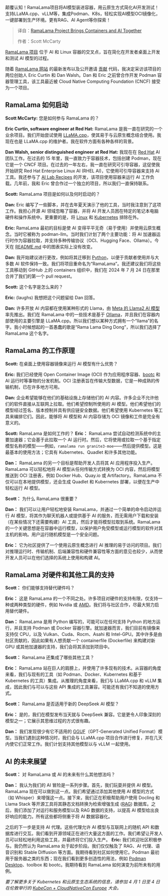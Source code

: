 
<!--
title: RamaLama项目将容器和AI结合在一起
cover: https://cdn.thenewstack.io/media/2025/03/fb0b49d2-ramalama.jpg
summary: 颠覆认知！RamaLama项目将AI模型装进容器，用云原生方式简化AI开发测试！支持LLaMA.cpp、vLLM等，集成Podman、K8s，轻松实现AI模型OCI镜像化，一键部署到生产环境。更有RAG、AI Agent等你探索！
-->

颠覆认知！RamaLama项目将AI模型装进容器，用云原生方式简化AI开发测试！支持LLaMA.cpp、vLLM等，集成Podman、K8s，轻松实现AI模型OCI镜像化，一键部署到生产环境。更有RAG、AI Agent等你探索！

> 译自：[RamaLama Project Brings Containers and AI Together](https://thenewstack.io/ramalama-project-brings-containers-and-ai-together/)
> 
> 作者：Scott McCarty

[RamaLama 项目](https://github.com/containers/ramalama) 位于 AI 和 Linux 容器的交叉点，旨在简化在开发者桌面上开发和测试 AI 模型的过程。

随着 [RamaLama 网站](https://ramalama.ai/) 的最新发布以及公开邀请 [贡献](https://github.com/containers/ramalama/blob/main/CONTRIBUTING.md) 代码，我决定采访该项目的两位创始人 Eric Curtin 和 Dan Walsh。Dan 和 Eric 之前曾合作开发 Podman 容器管理工具，该工具最近被 Cloud Native Computing Foundation (CNCF) 接受为一个项目。

## RamaLama 如何启动

**Scott McCarty:** 您是如何参与 RamaLama 的？

**Eric Curtin, software engineer at Red Hat:** RamaLama 是我一直在研究的一个业余项目。我们开始尝试使用 [LLaMA.cpp](https://github.com/ggerganov/llama.cpp)，使其易于与云原生概念结合使用。我现在也是 LLaMA.cpp 的维护者。我在软件方面有各种各样的背景。

**Dan Walsh, senior distinguished engineer at Red Hat:** 我现在在 [Red Hat](https://www.openshift.com/try?utm_content=inline+mention) AI 团队工作。在过去的 15 年里，我一直致力于容器技术，包括创建 Podman，现在它是一个 CNCF 项目。在过去的一年左右，我一直在研究可引导容器，这促使我开始研究 Red Hat Enterprise Linux AI (RHEL AI)，它使用可引导容器来支持 AI 工具。我还参与了 [AI Lab Recipes](https://github.com/containers/ai-lab-recipes) 的开发，该项目使用容器来运行 AI 工作负载。几年前，我和 Eric 曾合作过一个独立的项目，所以我们一直保持联系。

**Scott:** RamaLama 项目是如何以及何时启动的？

**Dan:** Eric 编写了一些脚本，并在去年夏天演示了他的工具，当时我注意到了这项工作。我担心开源 AI 领域忽略了容器，并将 AI 开发人员困在特定的笔记本电脑硬件和操作系统中。更重要的是，将 [Linux](https://roadmap.sh/linux) 和 [Kubernetes](https://roadmap.sh/kubernetes) 排除在外。

**Eric:** RamaLama 最初的目标是使 AI 变得平平无奇（易于使用）并使用云原生概念。当时它被称为 podman-llm。当时我们计划了两个主要功能：将 AI 加速器运行时作为容器拉取，并支持多种传输协议（OCI、Hugging Face、Ollama）。今天在 [README.md](https://github.com/containers/ramalama/blob/main/README.md) 中的图表实际上没有改变。

**Dan:** 我开始建议进行更改，例如将其迁移到 [Python](https://thenewstack.io/what-is-python/)，以便于贡献者使用并与大多数 AI 软件保持一致。我们将项目重命名为“RamaLama”。我还建议我们将这些工具移动到 GitHub 上的 containers 组织中，我们在 2024 年 7 月 24 日在那里合并了我们的第一个 pull request。

**Scott:** 这个名字是怎么来的？

**Eric:** (laughs) 我想把这个问题留给 Dan 回答。

**Dan:** 许多开放 AI 内容都在使用某种形式的 Llama，由 [Meta 的 Llama2 AI 模型](https://thenewstack.io/metas-llama-2-is-not-open-source-and-thats-ok/) 率先推出。我们在 RamaLama 中的一些技术是基于 [Ollama](https://thenewstack.io/how-to-set-up-and-run-a-local-llm-with-ollama-and-llama-2/)，并且我们在容器内部使用的主要引擎是 LLaMA.cpp。所以我们想以某种方式拥有一个“llama”的名字。我小时候想起的一首愚蠢的歌是“Rama Lama Ding Dong”，所以我们选择了 RamaLama 这个名字。

## RamaLama 的工作原理

**Scott:** 在桌面上使用容器镜像来运行 AI 模型有什么优势？

**Eric:** 我们已经使用 Open Container Image (OCI) 作为应用程序容器、[bootc](https://github.com/bootc-dev/bootc) 和 AI 运行时等事物的分发机制。OCI 注册表旨在传输大型数据，它是一种成熟的传输机制，已在许多地方可用。

**Dan:** 企业希望能够在他们的基础设施上存储他们的 AI 内容。许多企业不允许他们的软件直接从互联网上拉取。他们希望控制所使用的 AI 模型。他们希望他们的模型经过签名、版本控制并具有供应链安全数据。他们希望使用 Kubernetes 等工具来编排它们。因此，能够将 AI 模型和 AI 内容存储为 OCI 镜像和工件是完全有意义的。

**Scott:** RamaLama 是如何工作的？
**Eric：** RamaLama 尝试自动检测系统中的主要加速器；它会基于此拉取一个 AI 运行时。然后，它将使用或拉取一个基于指定模型名称的模型——例如，`ramalama run granite3-moe`——然后提供模型。这是最基本的使用方法；它具有 Kubernetes、Quadlet 和许多其他功能。

**Dan：** RamaLama 的另一个目标是帮助开发人员将其 AI 应用程序投入生产。RamaLama 可以轻松地将 AI 模型从任何传输方式转换为 OCI 内容，然后将模型推送到 OCI 注册表，例如 Docker Hub、Quay.io 或 Artifactory。RamaLama 不仅可以在本地提供模型，还会生成 Quadlet 和 Kubernetes 部署，以便在生产中轻松运行 AI 模型。

**Scott：** 为什么 RamaLama 很重要？

**Dan：** 我们可以让用户轻松地安装 RamaLama，并通过一个简单的命令启动并运行 AI 模型，将其作为聊天机器人或提供基于 AI 的服务，而无需用户下载和安装（在某些情况下还需要构建）AI 工具，然后才能将模型拉取到系统。RamaLama 的一个关键思想是在容器中运行模型，以保护用户免受模型或运行模型的软件对其主机的影响。用户运行随机模型是一个安全问题。

**Eric：** 它为社区提供了一个使用云原生概念进行 AI 推理的易于访问的项目。我们对推理运行时、传输机制、后端兼容性和硬件兼容性等方面的意见也较少，从而使开发人员可以在他们选择的系统上使用和构建 AI。

## RamaLama 对硬件和其他工具的支持

**Scott：** 你们能够支持替代硬件吗？

**Eric：** 这是 RamaLama 的一个不同之处。许多项目对硬件的支持有限，仅支持一种或两种类型的硬件，例如 Nvidia 或 [AMD](https://www.amd.com/en/products/processors/server/epyc/google-cloud.html?utm_content=inline+mention)。我们将与社区合作，尽最大努力启用替代硬件。

**Dan：** RamaLama 是用 Python 编写的，可能可以在任何支持 Python 的地方运行，并且支持 Podman 或 Docker 容器引擎。就加速器而言，我们目前有镜像来支持仅 CPU，以及 Vulkan、Cuda、Rocm、Asahi 和 Intel-GPU。其中许多是由社区贡献的，因此如果有人想贡献一个 containerfile (Dockerfile) 来构建对新 GPU 或其他加速器的支持，我们会将其添加到项目中。

**Scott：** RamaLama 还集成了哪些其他工具？

**Eric：** RamaLama 站在巨人的肩膀上，并使用了许多现有的技术。从容器的角度来看，我们与现有的工具（如 Podman、Docker、Kubernetes 和基于 Kubernetes 的工具）集成。从推理的角度来看，我们与 LLaMA.cpp 和 vLLM 集成，因此我们与可以与这些 API 集成的工具兼容。可能还有我们不知道的使用方式。

**Scott：** RamaLama 是否适用于新的 DeepSeek AI 模型？

**Eric：** 是的，我们在模型发布当天就与 DeepSeek 兼容。它是更令人印象深刻的模型之一；它展示其思维过程的方式很有趣。

**Dan：** 我们发现很少有它不适用的 [GGUF](https://huggingface.co/docs/hub/gguf)（GPT-Generated Unified Format）模型。当我们遇到这种情况时，我们会与 LLaMA.cpp 项目合作进行修复，并在几天内使它们正常工作。我们计划支持其他模型以与 vLLM 一起使用。

## AI 的未来展望

**Scott：** 对 RamaLama 或 AI 的未来有什么其他想法吗？

**Dan：** 我认为我们的 AI 冒险是一系列步骤。首先，我们玩耍并提供 AI 模型。RamaLama 现在可以做到这一点。我们希望通过添加其他使用 AI 模型的方式（如 Whisper）来增强这一点。接下来，我们正在积极帮助用户使用 Docling 和 Llama Stack 等开源工具将其静态文档转换为检索增强生成 ([RAG](https://thenewstack.io/why-rag-is-essential-for-next-gen-ai-development/)) 数据库。之后，我们添加了对运行和服务模型以及 RAG 数据的支持，以提高 AI 模型给出良好响应的能力。所有这些都将侧重于将 AI 数据容器化。

之后的下一步是支持 AI 代理。这些代理允许 AI 模型与互联网上的随机 API 和数据库进行交互。我们看到开源领域正在进行大量这方面的工作。我们希望让开发人员可以轻松地利用这些工具，并最终将它们投入生产。
**Eric:** 我们欢迎社区积极参与。我仍然认为 RamaLama 处于起步阶段。我们仅仅触及了 RAG、AI 代理、语音识别和 Stable Diffusion 等方面。我期待看到社区如何使用它。Podman 最初用于服务器之类的东西；现在我们看到更多创造性的用法，例如 [Podman Desktop](https://podman-desktop.io/)、toolbox 和 bootc。我期待看到 RamaLama 如何演变为前所未有的用例。

*要了解更多关于 Kubernetes 和云原生生态系统的信息，请参加 4 月 1 日至 4 日在伦敦举行的 *[KubeCon + CloudNativeCon Europe](https://events.linuxfoundation.org/kubecon-cloudnativecon-europe/)* 大会。*